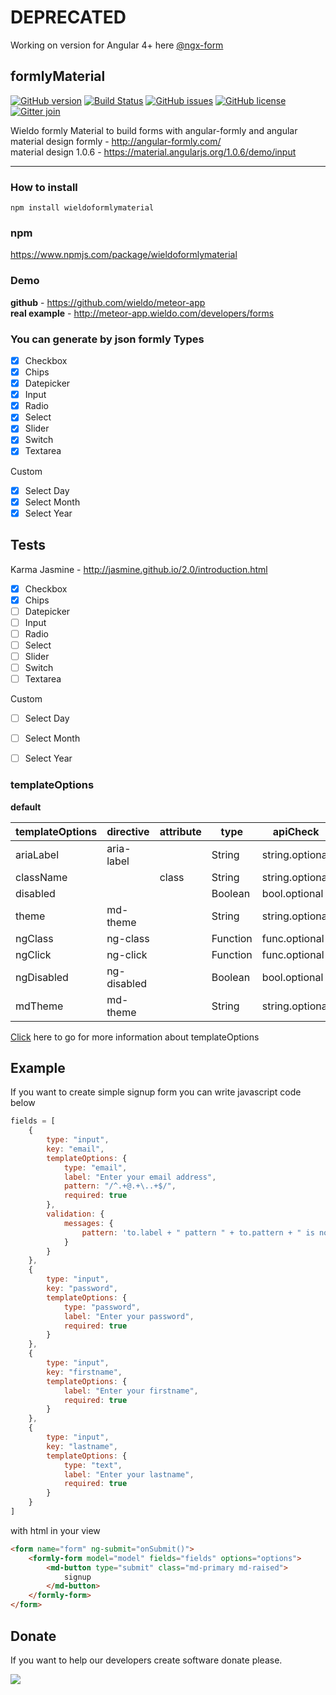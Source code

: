 
# DEPRECATED

Working on version for Angular 4+ here [@ngx-form](https://github.com/ngx-form)

## formlyMaterial

[![GitHub version](https://badge.fury.io/gh/wieldo%2FformlyMaterial.svg)](https://badge.fury.io/gh/wieldo%2FformlyMaterial)
[![Build Status](https://travis-ci.org/wieldo/formlyMaterial.svg?branch=master)](https://travis-ci.org/wieldo/formlyMaterial)
[![GitHub issues](https://img.shields.io/github/issues/wieldo/formlyMaterial.svg)](https://github.com/wieldo/formlyMaterial/issues)
[![GitHub license](https://img.shields.io/badge/license-MIT-blue.svg)](https://raw.githubusercontent.com/wieldo/formlyMaterial/master/LICENSE)
[![Gitter join](https://img.shields.io/gitter/room/nwjs/nw.js.svg)](https://gitter.im/wieldo/formly-material)

Wieldo formly Material to build forms with angular-formly and angular material design
formly - http://angular-formly.com/  
material design 1.0.6 - https://material.angularjs.org/1.0.6/demo/input

---

### How to install
```
npm install wieldoformlymaterial
```

### npm
https://www.npmjs.com/package/wieldoformlymaterial


### Demo
**github** - https://github.com/wieldo/meteor-app   
**real example** - http://meteor-app.wieldo.com/developers/forms


### You can generate by json formly Types
- [x] Checkbox
- [x] Chips
- [x] Datepicker
- [x] Input
- [x] Radio
- [x] Select
- [x] Slider
- [x] Switch
- [x] Textarea

Custom
- [x] Select Day
- [x] Select Month
- [x] Select Year

## Tests
Karma Jasmine - http://jasmine.github.io/2.0/introduction.html
- [x] Checkbox
- [x] Chips
- [ ] Datepicker
- [ ] Input
- [ ] Radio
- [ ] Select
- [ ] Slider
- [ ] Switch
- [ ] Textarea

Custom
- [ ] Select Day
- [ ] Select Month
- [ ] Select Year


### templateOptions
**default**

templateOptions | directive | attribute | type | apiCheck
--------------- | --------- | --------- | ---- |--------
 ariaLabel | aria-label || String |string.optional
className | |class | String |string.optional
 disabled | || Boolean |bool.optional
 theme | md-theme || String |string.optional
 ngClass | ng-class || Function |func.optional
 ngClick | ng-click || Function |func.optional
 ngDisabled | ng-disabled || Boolean |bool.optional
 mdTheme | md-theme || String |string.optional

[Click](https://github.com/wieldo/formlyMaterial/blob/master/HELP.md) here to go for more information about templateOptions

## Example
If you want to create simple signup form you can write javascript code below
~~~javascript
fields = [
    {
        type: "input",
        key: "email",
        templateOptions: {
            type: "email",
            label: "Enter your email address",
            pattern: "/^.+@.+\..+$/",
            required: true
        },
        validation: {
            messages: {
                pattern: 'to.label + " pattern " + to.pattern + " is not correct"'
            }
        }
    },
    {
        type: "input",
        key: "password",
        templateOptions: {
            type: "password",
            label: "Enter your password",
            required: true
        }
    },
    {
        type: "input",
        key: "firstname",
        templateOptions: {
            label: "Enter your firstname",
            required: true
        }
    },
    {
        type: "input",
        key: "lastname",
        templateOptions: {
            type: "text",
            label: "Enter your lastname",
            required: true
        }
    }
]
~~~

with html in your view
~~~html
<form name="form" ng-submit="onSubmit()">
    <formly-form model="model" fields="fields" options="options">
        <md-button type="submit" class="md-primary md-raised">
            signup
        </md-button>
    </formly-form>
</form>
~~~



## Donate
If you want to help our developers create software donate please.  

[![](https://www.paypalobjects.com/en_US/i/btn/btn_donateCC_LG.gif)](https://www.paypal.com/cgi-bin/webscr?cmd=_s-xclick&hosted_button_id=V98VLPSG6NQA6)
